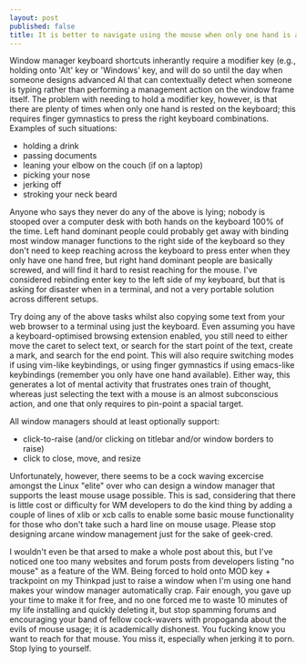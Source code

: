 ```yaml
---
layout: post
published: false
title: It is better to navigate using the mouse when only one hand is available
---
```


Window manager keyboard shortcuts inherantly require a modifier key (e.g., holding onto 'Alt' key or 'Windows' key, and will do so until the day when someone designs advanced AI that can contextually detect when someone is typing rather than performing a management action on the window frame itself. The problem with needing to hold a modifier key, however, is that there are plenty of times when only one hand is rested on the keyboard; this requires finger gymnastics to press the right keyboard combinations. Examples of such situations:

- holding a drink
- passing documents
- leaning your elbow on the couch (if on a laptop)
- picking your nose
- jerking off
- stroking your neck beard

Anyone who says they never do any of the above is lying; nobody is stooped over a computer desk with both hands on the keyboard 100% of the time. Left hand dominant people could probably get away with binding most window manager functions to the right side of the keyboard so they don't need to keep reaching across the keyboard to press enter when they only have one hand free, but right hand dominant people are basically screwed, and will find it hard to resist reaching for the mouse. I've considered rebinding enter key to the left side of my keyboard, but that is asking for disaster when in a terminal, and not a very portable solution across different setups. 

Try doing any of the above tasks whilst also copying some text from your web browser to a terminal using just the keyboard. Even assuming you have a keyboard-optimised browsing extension enabled, you still need to either move the caret to select text, or search for the start point of the text, create a mark, and search for the end point. This will also require switching modes if using vim-like keybindings, or using finger gymnastics if using emacs-like keybindings (remember you only have one hand available). Either way, this generates a lot of mental activity that frustrates ones train of thought, whereas just selecting the text with a mouse is an almost subconscious action, and one that only requires to pin-point a spacial target.

All window managers should at least optionally support:

 - click-to-raise (and/or clicking on titlebar and/or window borders to raise)
 - click to close, move, and resize
 
Unfortunately, however, there seems to be a cock waving excercise amongst the Linux "elite" over who can design a window manager that supports the least mouse usage possible. This is sad, considering that there is little cost or difficulty for WM developers to do the kind thing by adding a couple of lines of xlib or xcb calls to enable some basic mouse functionality for those who don't take such a hard line on mouse usage. Please stop designing arcane window management just for the sake of geek-cred.

I wouldn't even be that arsed to make a whole post about this, but I've noticed one too many websites and forum posts from developers listing "no mouse" as a feature of the WM. Being forced to hold onto MOD key + trackpoint on my Thinkpad just to raise a window when I'm using one hand makes your window manager automatically crap. Fair enough, you gave up your time to make it for free, and no one forced me to waste 10 minutes of my life installing and quickly deleting it, but  stop spamming forums and encouraging your band of fellow cock-wavers with propoganda about the evils of mouse usage; it is academically dishonest. You fucking know you want to reach for that mouse. You miss it, especially when jerking it to porn. Stop lying to yourself. 


